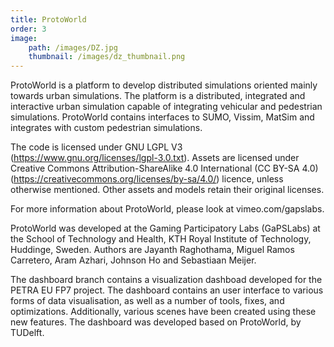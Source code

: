 ```yaml
---
title: ProtoWorld
order: 3
image: 
    path: /images/DZ.jpg
    thumbnail: /images/dz_thumbnail.png
---
```

ProtoWorld is a platform to develop distributed simulations oriented mainly towards urban simulations. The platform is a distributed, integrated and interactive urban simulation capable of integrating vehicular and pedestrian simulations. ProtoWorld contains interfaces to SUMO, Vissim, MatSim and integrates with custom pedestrian simulations.

The code is licensed under GNU LGPL V3 (https://www.gnu.org/licenses/lgpl-3.0.txt). Assets are licensed under Creative Commons Attribution-ShareAlike 4.0 International (CC BY-SA 4.0)(https://creativecommons.org/licenses/by-sa/4.0/) licence, unless otherwise mentioned. Other assets and models retain their original licenses. 

For more information about ProtoWorld, please look at vimeo.com/gapslabs.

ProtoWorld was developed at the Gaming Participatory Labs (GaPSLabs) at the School of Technology and Health, KTH Royal Institute of Technology, Huddinge, Sweden. Authors are Jayanth Raghothama, Miguel Ramos Carretero, Aram Azhari, Johnson Ho and Sebastiaan Meijer.

The dashboard branch contains a visualization dashboad developed for the PETRA EU FP7 project. The dashboard contains an user interface to various forms of data visualisation, as well as a number of tools, fixes, and optimizations. Additionally, various scenes have been created using these new features. The dashboard was developed based on ProtoWorld, by TUDelft. 

